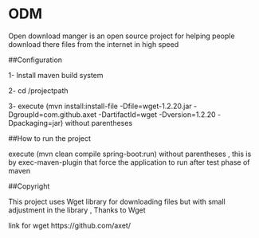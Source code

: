 # ODM
Open download manger is an open source project for helping people download there files from the internet in high speed

##Configuration
  <p>1- Install maven build system </p>
  <p>2- cd /projectpath<p>
  <p>3- execute (mvn install:install-file -Dfile=wget-1.2.20.jar -DgroupId=com.github.axet -DartifactId=wget -Dversion=1.2.20 -Dpackaging=jar) without parentheses</p>
  
##How to run the project
 <p>execute (mvn clean compile spring-boot:run) without parentheses , this is by exec-maven-plugin that force the application to run after test phase of maven </p>
 
##Copyright
 <p> This project uses Wget library for downloading files but with small adjustment in the library , Thanks to Wget </p> 
 <p>link for wget https://github.com/axet/<p>
